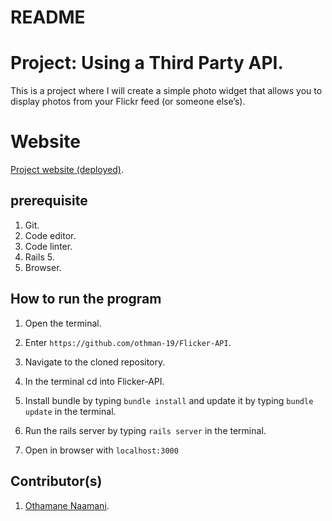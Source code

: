 # README

# Project: Using a Third Party API.
  This is a project where I will create a simple photo widget that allows you to display photos from your Flickr feed (or someone else’s).

# Website
  [Project website (deployed)](https://www.theodinproject.com/courses/ruby-on-rails/lessons/apis).

## prerequisite
1. Git.
2. Code editor.
3. Code linter.
4. Rails 5.
5. Browser. 

## How to run the program
1. Open the terminal.

2. Enter `https://github.com/othman-19/Flicker-API`.

3. Navigate to the cloned repository.

4. In the terminal cd into Flicker-API.

5. Install bundle by typing `bundle install` and update it by typing `bundle update` in the terminal.

6. Run the rails server by typing `rails server` in the terminal.

7. Open in browser with `localhost:3000`

## Contributor(s)
1. [Othamane Naamani](https://github.com/othman-19/).